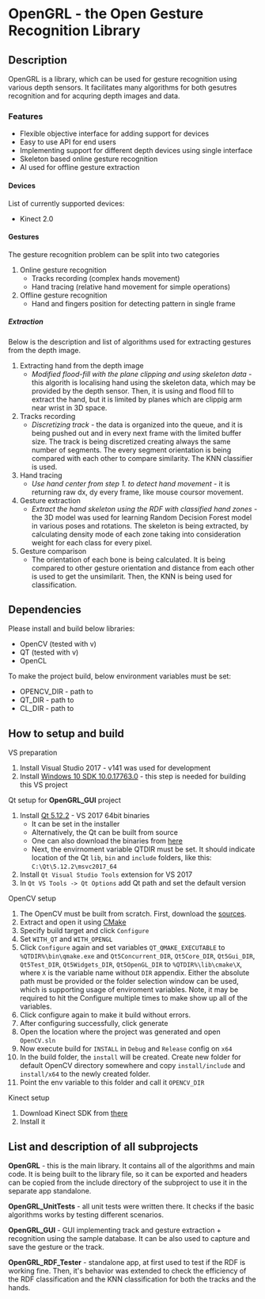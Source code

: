# OpenGRL - the Open Gesture Recognition Library

## Description

OpenGRL is a library, which can be used for gesture recognition using various
depth sensors. It facilitates many algorithms for both gesutres recognition and
for acquring depth images and data.

### Features

* Flexible objective interface for adding support for devices
* Easy to use API for end users
* Implementing support for different depth devices using single interface
* Skeleton based online gesture recognition
* AI used for offline gesture extraction

#### Devices

List of currently supported devices:
* Kinect 2.0

#### Gestures

The gesture recognition problem can be split into two categories

1. Online gesture recognition
    * Tracks recording (complex hands movement)
    * Hand tracing (relative hand movement for simple operations)
2. Offline gesture recognition
    * Hand and fingers position for detecting pattern in single frame

##### Extraction

Below is the description and list of algorithms used for extracting gestures
from the depth image.

1. Extracting hand from the depth image
    - *Modified flood-fill with the plane clipping and using skeleton data* -
      this algorith is localising hand using the skeleton data, which may be
      provided by the depth sensor. Then, it is using and flood fill to extract
      the hand, but it is limited by planes which are clippig arm near wrist in
      3D space.
2. Tracks recording
    - *Discretizing track* - the data is organized into the queue, and it is
      being pushed out and in every next frame with the limited buffer size.
      The track is being discretized creating always the same number of segments.
      The every segment orientation is being compared with each other to compare
      similarity. The KNN classifier is used.
3. Hand tracing
    - *Use hand center from step 1. to detect hand movement* - it is returning
      raw dx, dy every frame, like mouse coursor movement.
4. Gesture extraction
    - *Extract the hand skeleton using the RDF with classified hand zones* - the
      3D model was used for learning Random Decision Forest model in various
      poses and rotations. The skeleton is being extracted, by calculating
      density mode of each zone taking into consideration weight for each class
      for every pixel.
5. Gesture comparison
    - The orientation of each bone is being calculated. It is being compared to
      other gesture orientation and distance from each other is used to get the
      unsimilarit. Then, the KNN is being used for classification.

## Dependencies

Please install and build below libraries:
* OpenCV (tested with v)
* QT (tested with v)
* OpenCL

To make the project build, below environment variables must be set:
* OPENCV_DIR - path to
* QT_DIR - path to
* CL_DIR - path to

## How to setup and build

VS preparation

1. Install Visual Studio 2017 - v141 was used for development
1. Install [Windows 10 SDK 10.0.17763.0](
   https://developer.microsoft.com/en-US/windows/downloads/windows-10-sdk) -
   this step is needed for building this VS project

Qt setup for **OpenGRL_GUI** project

1. Install [Qt 5.12.2](https://www.qt.io/download) - VS 2017 64bit binaries
    * It can be set in the installer
    * Alternatively, the Qt can be built from source
    * One can also download the binaries from [here](127.0.0.1)
    * Next, the envirnoment variable QTDIR must be set. It should indicate
      location of the Qt `lib`, `bin` and `include` folders, like this:\
        `C:\Qt\5.12.2\msvc2017_64`
1. Install `Qt Visual Studio Tools` extension for VS 2017
1. In `Qt VS Tools -> Qt Options` add Qt path and set the default version

OpenCV setup

1. The OpenCV must be built from scratch. First, download the [sources](
    https://github.com/opencv/opencv/archive/3.4.5.zip).
1. Extract and open it using [CMake](https://cmake.org/download/)
1. Specify build target and click `Configure`
1. Set `WITH_QT` and `WITH_OPENGL`
1. Click `Configure` again and set variables `QT_QMAKE_EXECUTABLE` to
   `%QTDIR%\bin\qmake.exe` and `Qt5Concurrent_DIR`, `Qt5Core_DIR`, `Qt5Gui_DIR`,
   `Qt5Test_DIR`, `Qt5Widgets_DIR`, `Qt5OpenGL_DIR` to `%QTDIR%\lib\cmake\X`,
   where `X` is the variable name without `DIR` appendix. Either the absolute
   path must be provided or the folder selection window can be used, which is
   supporting usage of enviroment variables. Note, it may be required to hit the
   Configure multiple times to make show up all of the variables.
1. Click configure again to make it build without errors.
1. After configuring successfully, click generate
1. Open the location where the project was generated and open `OpenCV.sln`
1. Now execute build for `INSTALL` in `Debug` and `Release` config on `x64`
1. In the build folder, the `install` will be created. Create new folder for
   default OpenCV directory somewhere and copy `install/include` and
   `install/x64` to the newly created folder.
1. Point the env variable to this folder and call it `OPENCV_DIR`

Kinect setup

1. Download Kinect SDK from [there](
   https://www.microsoft.com/en-us/download/details.aspx?id=44561)
1. Install it

## List and description of all subprojects

**OpenGRL** - this is the main library. It contains all of the algorithms and
main code. It is being built to the library file, so it can be exported and
headers can be copied from the include directory of the subproject to use it
in the separate app standalone.

**OpenGRL_UnitTests** - all unit tests were written there. It checks if the
basic algorithms works by testing different scenarios.

**OpenGRL_GUI** - GUI implementing track and gesture extraction + recognition
using the sample database. It can be also used to capture and save the gesture
or the track.

**OpenGRL_RDF_Tester** - standalone app, at first used to test if the RDF is
working fine. Then, it's behavior was extended to check the efficiency of the
RDF classification and the KNN classification for both the tracks and the hands.
